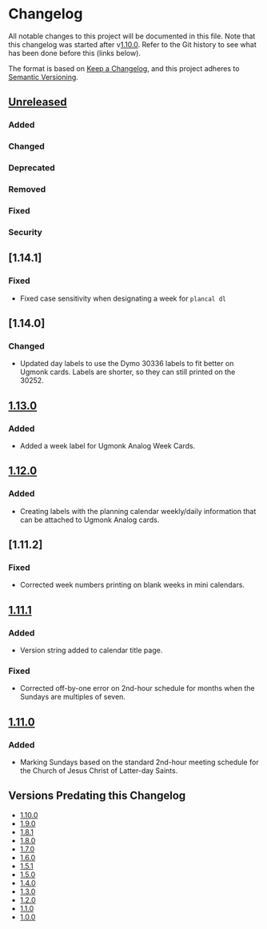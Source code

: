 # Changelog

All notable changes to this project will be documented in this file. Note that this changelog was started after 
v[1.10.0]. Refer to the Git history to see what has been done before this (links below).

The format is based on [Keep a Changelog](https://keepachangelog.com/en/1.1.0/),
and this project adheres to [Semantic Versioning](https://semver.org/spec/v2.0.0.html).

## [Unreleased]

### Added

### Changed

### Deprecated

### Removed

### Fixed

### Security

## [1.14.1]

### Fixed
- Fixed case sensitivity when designating a week for `plancal dl`

## [1.14.0]

### Changed
- Updated day labels to use the Dymo 30336 labels to fit better on Ugmonk cards. Labels are shorter, so they can still
  printed on the 30252.

## [1.13.0]

### Added
- Added a week label for Ugmonk Analog Week Cards.

## [1.12.0]

### Added
- Creating labels with the planning calendar weekly/daily information that can be attached to Ugmonk Analog cards.

## [1.11.2]

### Fixed
- Corrected week numbers printing on blank weeks in mini calendars.

## [1.11.1]

### Added
- Version string added to calendar title page.

### Fixed
- Corrected off-by-one error on 2nd-hour schedule for months when the Sundays are multiples of seven.

## [1.11.0]

### Added
- Marking Sundays based on the standard 2nd-hour meeting schedule for the Church of Jesus Christ of Latter-day Saints.

## Versions Predating this Changelog
- [1.10.0]
- [1.9.0]
- [1.8.1]
- [1.8.0]
- [1.7.0]
- [1.6.0]
- [1.5.1]
- [1.5.0]
- [1.4.0]
- [1.3.0]
- [1.2.0]
- [1.1.0]
- [1.0.0]

[unreleased]: https://github.com/DerHabicht/planning-tools/compare/plancal-v1.13.0...HEAD
[1.13.0]: https://github.com/DerHabicht/planning-tools/compare/plancal-v1.12.0...plancal-v1.13.0
[1.12.0]: https://github.com/DerHabicht/planning-tools/compare/plancal-v1.11.1...plancal-v1.12.0
[1.11.1]: https://github.com/DerHabicht/planning-tools/compare/plancal-v1.11.0...plancal-v1.11.1
[1.11.0]: https://github.com/DerHabicht/planning-tools/compare/plancal-v1.10.0...plancal-v1.11.0
[1.10.0]: https://github.com/DerHabicht/planning-tools/compare/plancal-v1.9.0...plancal-v1.10.0
[1.9.0]: https://github.com/DerHabicht/planning-tools/compare/plancal-v1.8.1...plancal-v1.9.0
[1.8.1]: https://github.com/DerHabicht/planning-tools/compare/plancal-v1.8.0...plancal-v1.8.1
[1.8.0]: https://github.com/DerHabicht/planning-tools/compare/plancal-v1.7.0...plancal-v1.8.0
[1.7.0]: https://github.com/DerHabicht/planning-tools/compare/plancal-v1.6.0...plancal-v1.7.0
[1.6.0]: https://github.com/DerHabicht/planning-tools/compare/plancal-v1.5.1...plancal-v1.6.0
[1.5.1]: https://github.com/DerHabicht/planning-tools/compare/plancal-v1.5.0...plancal-v1.5.1
[1.5.0]: https://github.com/DerHabicht/planning-tools/compare/plancal-v1.4.0...plancal-v1.5.0
[1.4.0]: https://github.com/DerHabicht/planning-tools/compare/plancal-v1.3.0...plancal-v1.4.0
[1.3.0]: https://github.com/DerHabicht/planning-tools/compare/plancal-v1.2.0...plancal-v1.3.0
[1.2.0]: https://github.com/DerHabicht/planning-tools/compare/plancal-v1.1.0...plancal-v1.2.0
[1.1.0]: https://github.com/DerHabicht/planning-tools/compare/plancal-v1.0.0...plancal-v1.1.0
[1.0.0]: https://github.com/DerHabicht/planning-tools/releases/tag/plancal-v1.0.0
